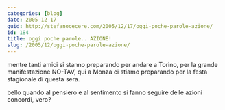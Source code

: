 ```yaml
---
categories: [blog]
date: 2005-12-17
guid: http://stefanocecere.com/2005/12/17/oggi-poche-parole-azione/
id: 184
title: oggi poche parole.. AZIONE!
slug: /2005/12/oggi-poche-parole-azione/
---
```


mentre tanti amici si stanno preparando per andare a Torino, per la grande manifestazione NO-TAV, qui a Monza ci stiamo preparando per la festa stagionale di questa sera.

bello quando al pensiero e al sentimento si fanno seguire delle azioni concordi, vero?